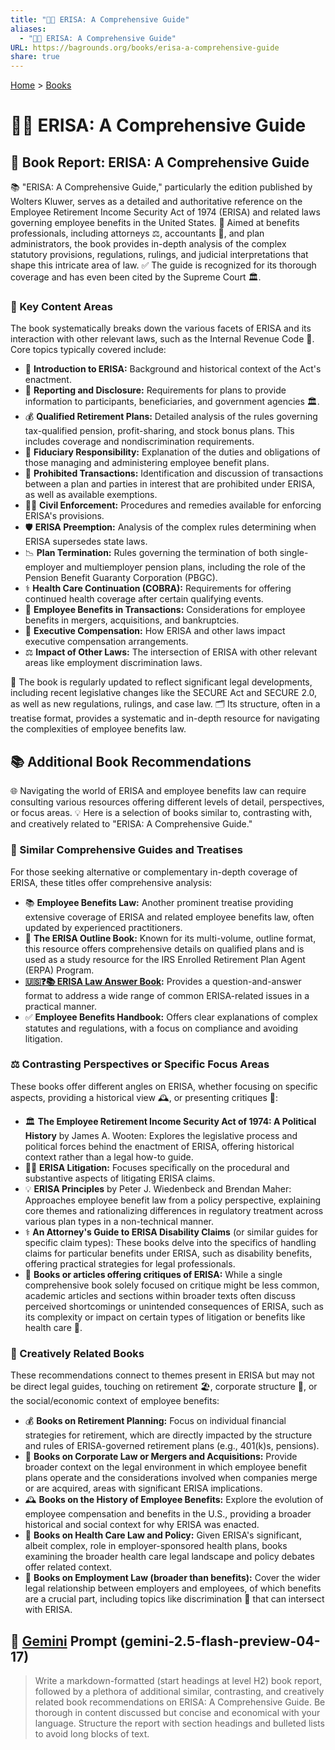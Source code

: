 ```yaml
---
title: "💼📜 ERISA: A Comprehensive Guide"
aliases:
  - "💼📜 ERISA: A Comprehensive Guide"
URL: https://bagrounds.org/books/erisa-a-comprehensive-guide
share: true
---
```

[Home](../index.md) > [Books](./index.md)  
# 💼📜 ERISA: A Comprehensive Guide  
## 📖 Book Report: ERISA: A Comprehensive Guide  
  
📚 "ERISA: A Comprehensive Guide," particularly the edition published by Wolters Kluwer, serves as a detailed and authoritative reference on the Employee Retirement Income Security Act of 1974 (ERISA) and related laws governing employee benefits in the United States. 🎯 Aimed at benefits professionals, including attorneys ⚖️, accountants 🧾, and plan administrators, the book provides in-depth analysis of the complex statutory provisions, regulations, rulings, and judicial interpretations that shape this intricate area of law. ✅ The guide is recognized for its thorough coverage and has even been cited by the Supreme Court 🏛️.  
  
### 🔑 Key Content Areas  
  
 The book systematically breaks down the various facets of ERISA and its interaction with other relevant laws, such as the Internal Revenue Code 🧾. Core topics typically covered include:  
  
* 📜 **Introduction to ERISA:** Background and historical context of the Act's enactment.  
* 📢 **Reporting and Disclosure:** Requirements for plans to provide information to participants, beneficiaries, and government agencies 🏛️.  
* 💰 **Qualified Retirement Plans:** Detailed analysis of the rules governing tax-qualified pension, profit-sharing, and stock bonus plans. This includes coverage and nondiscrimination requirements.  
* 💼 **Fiduciary Responsibility:** Explanation of the duties and obligations of those managing and administering employee benefit plans.  
* 🚫 **Prohibited Transactions:** Identification and discussion of transactions between a plan and parties in interest that are prohibited under ERISA, as well as available exemptions.  
* 🧑‍⚖️ **Civil Enforcement:** Procedures and remedies available for enforcing ERISA's provisions.  
* 🛡️ **ERISA Preemption:** Analysis of the complex rules determining when ERISA supersedes state laws.  
* 📉 **Plan Termination:** Rules governing the termination of both single-employer and multiemployer pension plans, including the role of the Pension Benefit Guaranty Corporation (PBGC).  
* ⚕️ **Health Care Continuation (COBRA):** Requirements for offering continued health coverage after certain qualifying events.  
* 🤝 **Employee Benefits in Transactions:** Considerations for employee benefits in mergers, acquisitions, and bankruptcies.  
* 👔 **Executive Compensation:** How ERISA and other laws impact executive compensation arrangements.  
* ⚖️ **Impact of Other Laws:** The intersection of ERISA with other relevant areas like employment discrimination laws.  
  
🔄 The book is regularly updated to reflect significant legal developments, including recent legislative changes like the SECURE Act and SECURE 2.0, as well as new regulations, rulings, and case law. 🗂️ Its structure, often in a treatise format, provides a systematic and in-depth resource for navigating the complexities of employee benefits law.  
  
## 📚 Additional Book Recommendations  
  
🌐 Navigating the world of ERISA and employee benefits law can require consulting various resources offering different levels of detail, perspectives, or focus areas. 💡 Here is a selection of books similar to, contrasting with, and creatively related to "ERISA: A Comprehensive Guide."  
  
### 📖 Similar Comprehensive Guides and Treatises  
  
For those seeking alternative or complementary in-depth coverage of ERISA, these titles offer comprehensive analysis:  
  
* 📚 **Employee Benefits Law:** Another prominent treatise providing extensive coverage of ERISA and related employee benefits law, often updated by experienced practitioners.  
* 📝 **The ERISA Outline Book:** Known for its multi-volume, outline format, this resource offers comprehensive details on qualified plans and is used as a study resource for the IRS Enrolled Retirement Plan Agent (ERPA) Program.  
* **[🇺🇸❓📚 ERISA Law Answer Book](./erisa-law-answer-book.md):** Provides a question-and-answer format to address a wide range of common ERISA-related issues in a practical manner.  
* ✅ **Employee Benefits Handbook:** Offers clear explanations of complex statutes and regulations, with a focus on compliance and avoiding litigation.  
  
### ⚖️ Contrasting Perspectives or Specific Focus Areas  
  
These books offer different angles on ERISA, whether focusing on specific aspects, providing a historical view 🕰️, or presenting critiques 📝:  
  
* 🏛️ **The Employee Retirement Income Security Act of 1974: A Political History** by James A. Wooten: Explores the legislative process and political forces behind the enactment of ERISA, offering historical context rather than a legal how-to guide.  
* 🧑‍⚖️ **ERISA Litigation:** Focuses specifically on the procedural and substantive aspects of litigating ERISA claims.  
* 💡 **ERISA Principles** by Peter J. Wiedenbeck and Brendan Maher: Approaches employee benefit law from a policy perspective, explaining core themes and rationalizing differences in regulatory treatment across various plan types in a non-technical manner.  
* ⚕️ **An Attorney's Guide to ERISA Disability Claims** (or similar guides for specific claim types): These books delve into the specifics of handling claims for particular benefits under ERISA, such as disability benefits, offering practical strategies for legal professionals.  
* 📝 **Books or articles offering critiques of ERISA:** While a single comprehensive book solely focused on critique might be less common, academic articles and sections within broader texts often discuss perceived shortcomings or unintended consequences of ERISA, such as its complexity or impact on certain types of litigation or benefits like health care 🏥.  
  
### 🎨 Creatively Related Books  
  
These recommendations connect to themes present in ERISA but may not be direct legal guides, touching on retirement 🏖️, corporate structure 🏢, or the social/economic context of employee benefits:  
  
* 💰 **Books on Retirement Planning:** Focus on individual financial strategies for retirement, which are directly impacted by the structure and rules of ERISA-governed retirement plans (e.g., 401(k)s, pensions).  
* 🏢 **Books on Corporate Law or Mergers and Acquisitions:** Provide broader context on the legal environment in which employee benefit plans operate and the considerations involved when companies merge or are acquired, areas with significant ERISA implications.  
* 🕰️ **Books on the History of Employee Benefits:** Explore the evolution of employee compensation and benefits in the U.S., providing a broader historical and social context for why ERISA was enacted.  
* 🏥 **Books on Health Care Law and Policy:** Given ERISA's significant, albeit complex, role in employer-sponsored health plans, books examining the broader health care legal landscape and policy debates offer related context.  
* 💼 **Books on Employment Law (broader than benefits):** Cover the wider legal relationship between employers and employees, of which benefits are a crucial part, including topics like discrimination 🚫 that can intersect with ERISA.  
  
## 💬 [Gemini](../software/gemini.md) Prompt (gemini-2.5-flash-preview-04-17)  
> Write a markdown-formatted (start headings at level H2) book report, followed by a plethora of additional similar, contrasting, and creatively related book recommendations on ERISA: A Comprehensive Guide. Be thorough in content discussed but concise and economical with your language. Structure the report with section headings and bulleted lists to avoid long blocks of text.